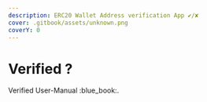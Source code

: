 ```yaml
---
description: ERC20 Wallet Address verification App ✔/✘
cover: .gitbook/assets/unknown.png
coverY: 0
---
```


# Verified ?

Verified User-Manual :blue\_book:.
